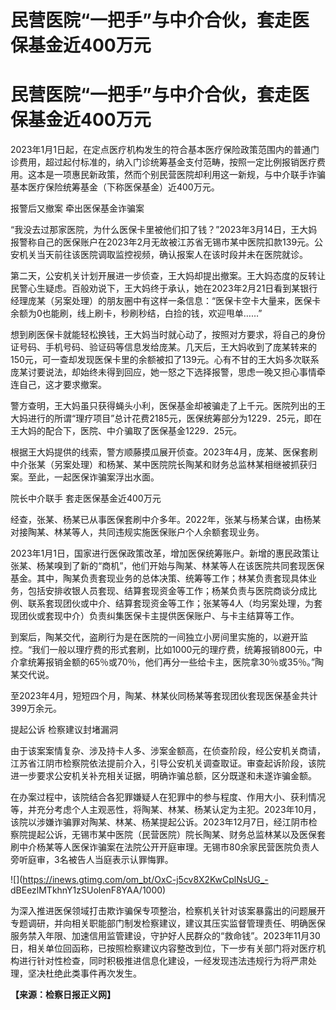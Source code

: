 # 民营医院“一把手”与中介合伙，套走医保基金近400万元

# 民营医院“一把手”与中介合伙，套走医保基金近400万元

2023年1月1日起，在定点医疗机构发生的符合基本医疗保险政策范围内的普通门诊费用，超过起付标准的，纳入门诊统筹基金支付范畴，按照一定比例报销医疗费用。这本是一项惠民新政策，然而个别民营医院却利用这一新规，与中介联手诈骗基本医疗保险统筹基金（下称医保基金）近400万元。

报警后又撤案 牵出医保基金诈骗案

“我没去过那家医院，为什么医保卡里被他们扣了钱？”2023年3月14日，王大妈报警称自己的医保账户在2023年2月无故被江苏省无锡市某中医院扣款139元。公安机关当天前往该医院调取监控视频，确认报案人在该时段并未在医院就诊。

第二天，公安机关计划开展进一步侦查，王大妈却提出撤案。王大妈态度的反转让民警心生疑虑。百般劝说下，王大妈终于承认，她在2023年2月21日看到某银行经理庞某（另案处理）的朋友圈中有这样一条信息：“医保卡空卡大量来，医保卡余额为0也能刷，线上刷卡，秒刷秒结，白捡的钱，欢迎甩单……”

想到刷医保卡就能轻松换钱，王大妈当时就心动了，按照对方要求，将自己的身份证号码、手机号码、验证码等信息发给庞某。几天后，王大妈收到了庞某转来的150元，可一查却发现医保卡里的余额被扣了139元。心有不甘的王大妈多次联系庞某讨要说法，却始终未得到回应，她一怒之下选择报警，思虑一晚又担心事情牵连自己，这才要求撤案。

警方查明，王大妈虽只获得蝇头小利，医保基金却被骗走了上千元。医院列出的王大妈进行的所谓“理疗项目”总计花费2185元，医保统筹部分为1229．25元，即在王大妈的配合下，医院、中介骗取了医保基金1229．25元。

根据王大妈提供的线索，警方顺藤摸瓜展开侦查。2023年4月，庞某、医保套刷中介张某（另案处理）和杨某、某中医院院长陶某和财务总监林某相继被抓获归案。至此，一起医保诈骗案浮出水面。

院长中介联手 套走医保基金近400万元

经查，张某、杨某已从事医保套刷中介多年。2022年，张某与杨某合谋，由杨某对接陶某、林某等人，共同违规实施医保账户个人余额套现业务。

2023年1月1日，国家进行医保政策改革，增加医保统筹账户。新增的惠民政策让张某、杨某嗅到了新的“商机”，他们开始与陶某、林某等人在该医院共同套现医保基金。其中，陶某负责套现业务的总体决策、统筹等工作；林某负责套现具体业务，包括安排收银人员套现、结算套现资金等工作；杨某负责与医院商谈分成比例、联系套现团伙或中介、结算套现资金等工作；张某等4人（均另案处理，为套现团伙或套现中介）负责纠集医保卡主提供医保账户、与卡主结算等工作。

到案后，陶某交代，盗刷行为是在医院的一间独立小房间里实施的，以避开监控。“我们一般以理疗费的形式套刷，比如1000元的理疗费，统筹报销800元，中介拿统筹报销金额的65％或70％，他们再分一些给卡主，医院拿30％或35％。”陶某交代说。

至2023年4月，短短四个月，陶某、林某伙同杨某等套现团伙套现医保基金共计399万余元。

提起公诉 检察建议封堵漏洞

由于该案案情复杂、涉及持卡人多、涉案金额高，在侦查阶段，经公安机关商请，江苏省江阴市检察院依法提前介入，引导公安机关调查取证。审查起诉阶段，该院进一步要求公安机关补充相关证据，明确诈骗总额，区分既遂和未遂诈骗金额。

在办案过程中，该院结合各犯罪嫌疑人在犯罪中的参与程度、作用大小、获利情况等，并充分考虑个人主观恶性，将陶某、林某、杨某认定为主犯。2023年10月，该院以涉嫌诈骗罪对陶某、林某、杨某提起公诉。2023年12月7日，经江阴市检察院提起公诉，无锡市某中医院（民营医院）院长陶某、财务总监林某以及医保套刷中介杨某等人医保诈骗案在法院公开开庭审理。无锡市80余家民营医院负责人旁听庭审，3名被告人当庭表示认罪悔罪。

![](https://inews.gtimg.com/om_bt/OxC-j5cv8X2KwCplNsUG_-
dBEezlMTkhnY1zSUolenF8YAA/1000)

为深入推进医保领域打击欺诈骗保专项整治，检察机关针对该案暴露出的问题展开专题调研，并向相关职能部门制发检察建议，建议其压实监督管理责任、明确医保服务禁入年限、加速信用监管建设，守护好人民群众的“救命钱”。2023年11月30日，相关单位回函称，已按照检察建议内容整改到位，下一步有关部门将对医疗机构进行针对性检查，同时积极推进信息化建设，一经发现违法违规行为将严肃处理，坚决杜绝此类事件再次发生。

**【来源：检察日报正义网】**

